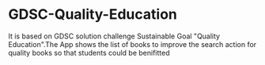 # GDSC-Quality-Education

It is based on GDSC solution challenge Sustainable Goal "Quality Education".The App shows the list of books to improve the search action for quality books so that students could be benifitted
